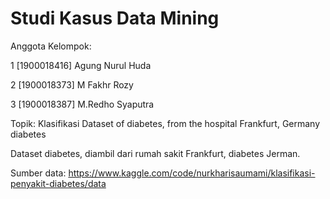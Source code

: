 # Studi Kasus Data Mining

Anggota Kelompok:

1 [1900018416] Agung Nurul Huda 

2 [1900018373] M Fakhr Rozy

3 [1900018387] M.Redho Syaputra

Topik: Klasifikasi Dataset of diabetes, from the hospital Frankfurt, Germany diabetes

Dataset diabetes, diambil dari rumah sakit Frankfurt, diabetes Jerman.

Sumber data: https://www.kaggle.com/code/nurkharisaumami/klasifikasi-penyakit-diabetes/data

